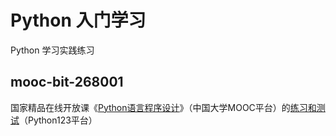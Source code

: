 # Python 入门学习

Python 学习实践练习

## mooc-bit-268001

国家精品在线开放课《[Python语言程序设计](https://www.icourse163.org/course/BIT-268001)》（中国大学MOOC平台）的[练习和测试](https://python123.io/index/courses/10670)（Python123平台）